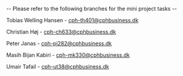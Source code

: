 -- Please refer to the following branches for the mini project tasks --

Tobias Welling Hansen - cph-th401@cphbusiness.dk

Christian Høj - cph-ch633@cphbusiness.dk

Peter Janas - cph-pj282@cphbusiness.dk

Masih Bijan Kabiri - cph-mk330@cphbusiness.dk

Umair Tafail - cph-ut38@cphbusiness.dk
